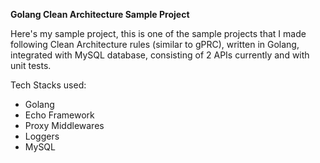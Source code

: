 **Golang Clean Architecture Sample Project**

Here's my sample project, this is one of the sample projects that I made following Clean Architecture rules (similar to gPRC), written in Golang, integrated with MySQL database, consisting of 2 APIs currently and with unit tests.

Tech Stacks used:

- Golang
- Echo Framework
- Proxy Middlewares
- Loggers
- MySQL
